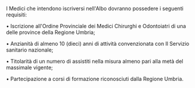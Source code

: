 I Medici che intendono iscriversi nell'Albo dovranno possedere i seguenti requisiti:

•	Iscrizione all'Ordine Provinciale dei Medici Chirurghi e Odontoiatri di una delle province della Regione Umbria;

•	Anzianità di almeno 10 (dieci) anni di attività convenzionata con Il Servizio sanitario nazionale;

•	Titolarità di un numero di assistiti nella misura almeno pari alla metà del massimale vigente;

•	Partecipazione a corsi di formazione riconosciuti dalla Regione Umbria.
